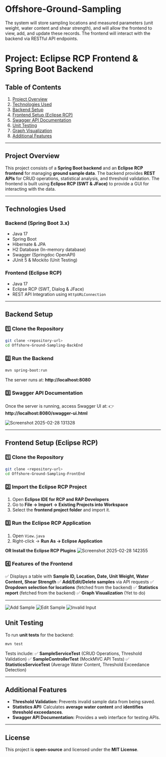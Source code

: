 # Offshore-Ground-Sampling
The system will store sampling locations and measured parameters (unit weight, water content and shear strength), and will allow the frontend to view, add, and update these records. The frontend will interact with the backend via RESTful API endpoints.

# **Project: Eclipse RCP Frontend & Spring Boot Backend**

## **Table of Contents**
1. [Project Overview](#project-overview)
2. [Technologies Used](#technologies-used)
3. [Backend Setup](#backend-setup)
4. [Frontend Setup (Eclipse RCP)](#frontend-setup-eclipse-rcp)
5. [Swagger API Documentation](#swagger-api-documentation)
6. [Unit Testing](#unit-testing)
7. [Graph Visualization](#graph-visualization)
8. [Additional Features](#additional-features)

---

## **Project Overview**
This project consists of a **Spring Boot backend** and an **Eclipse RCP frontend** for managing **ground sample data**.
The backend provides **REST APIs** for CRUD operations, statistical analysis, and threshold validation. The frontend is built using **Eclipse RCP (SWT & JFace)** to provide a GUI for interacting with the data.

---

## **Technologies Used**
### **Backend (Spring Boot 3.x)**
- Java 17
- Spring Boot
- Hibernate & JPA
- H2 Database (In-memory database)
- Swagger (Springdoc OpenAPI)
- JUnit 5 & Mockito (Unit Testing)

### **Frontend (Eclipse RCP)**
- Java 17
- Eclipse RCP (SWT, Dialog & JFace)
- REST API Integration using `HttpURLConnection`

---

## **Backend Setup**
### **1️⃣ Clone the Repository**
```bash
git clone <repository-url>
cd Offshore-Ground-Sampling-BackEnd
```

### **2️⃣ Run the Backend**
```bash
mvn spring-boot:run
```
The server runs at: **http://localhost:8080**

### **3️⃣ Swagger API Documentation**
Once the server is running, access Swagger UI at:
👉 **http://localhost:8080/swagger-ui.html**

![Screenshot 2025-02-28 131328](https://github.com/user-attachments/assets/7360b7e0-24a0-4dec-9d97-eb7024abcef1)

---


## **Frontend Setup (Eclipse RCP)**
### **1️⃣ Clone the Repository**
```bash
git clone <repository-url>
cd Offshore-Ground-Sampling-FrontEnd
```
### **2️⃣ Import the Eclipse RCP Project**
1. Open **Eclipse IDE for RCP and RAP Developers**
2. Go to **File → Import → Existing Projects into Workspace**
3. Select the **frontend project folder** and import it.

### **3️⃣ Run the Eclipse RCP Application**
1. Open `View.java`
2. Right-click → **Run As → Eclipse Application**

**OR Install the Eclipse RCP Plugins**
![Screenshot 2025-02-28 142355](https://github.com/user-attachments/assets/7233fb12-0139-4b9e-95c8-f7e3b6c4e689)

### **4️⃣ Features of the Frontend**
✅ Displays a table with **Sample ID, Location, Date, Unit Weight, Water Content, Shear Strength**
✅ **Add/Edit/Delete samples** via API requests
✅ **Dropdown selection for locations** (fetched from the backend)
✅ **Statistics report** (fetched from the backend)
✅ **Graph Visualization** (Yet to do)

---
![Add Sample](https://github.com/user-attachments/assets/a42729be-1a4b-49a6-b0f9-1fbe27e5d349)
![Edit Sample](https://github.com/user-attachments/assets/0eab89f2-2395-4873-99f6-f83773c4752e)
![Invalid Input](https://github.com/user-attachments/assets/874e7261-0c39-49ce-97ac-3d3ff12d05eb)

## **Unit Testing**
To run **unit tests** for the backend:
```bash
mvn test
```
Tests include:
✅ **SampleServiceTest** (CRUD Operations, Threshold Validation)
✅ **SampleControllerTest** (MockMVC API Tests)
✅ **StatisticsServiceTest** (Average Water Content, Threshold Exceedance Detection)

---

## **Additional Features**
- **Threshold Validation:** Prevents invalid sample data from being saved.
- **Statistics API:** Calculates **average water content** and **identifies threshold exceedances**.
- **Swagger API Documentation:** Provides a web interface for testing APIs.

---

## **License**
This project is **open-source** and licensed under the **MIT License**.

